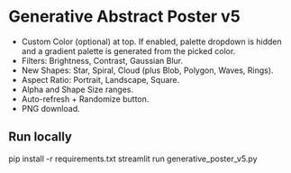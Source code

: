# Generative Abstract Poster v5

- Custom Color (optional) at top. If enabled, palette dropdown is hidden and a gradient palette is generated from the picked color.
- Filters: Brightness, Contrast, Gaussian Blur.
- New Shapes: Star, Spiral, Cloud (plus Blob, Polygon, Waves, Rings).
- Aspect Ratio: Portrait, Landscape, Square.
- Alpha and Shape Size ranges.
- Auto-refresh + Randomize button.
- PNG download.

## Run locally
pip install -r requirements.txt
streamlit run generative_poster_v5.py
